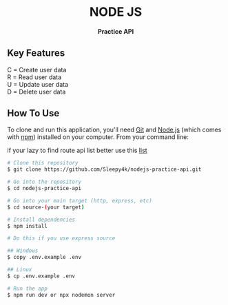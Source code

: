 <h1 align="center">NODE JS</h1>
<h4 align="center">Practice API</h4>

## Key Features

<span>C = Create user data</span>
<br>
<span>R = Read user data</span>
<br>
<span>U = Update user data</span>
<br>
<span>D = Delete user data</span>

## How To Use

To clone and run this application, you'll need [Git](https://git-scm.com) and [Node.js](https://nodejs.org/en/download/) (which comes with [npm](http://npmjs.com)) installed on your computer. From your command line:

if your lazy to find route api list better use this [list](https://github.com/Sleepy4k/nodejs-practice-api/blob/main/postman/KK4-C.json)

```bash
# Clone this repository
$ git clone https://github.com/Sleepy4k/nodejs-practice-api.git

# Go into the repository
$ cd nodejs-practice-api

# Go into your main target (http, express, etc)
$ cd source-(your target)

# Install dependencies
$ npm install

# Do this if you use express source

## Windows
$ copy .env.example .env

## Linux
$ cp .env.example .env

# Run the app
$ npm run dev or npx nodemon server
```
